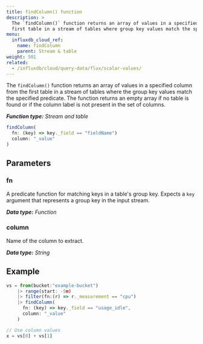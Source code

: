 ```yaml
---
title: findColumn() function
description: >
  The `findColumn()` function returns an array of values in a specified column from the
  first table in a stream of tables where group key values match the specified predicate.
menu:
  influxdb_cloud_ref:
    name: findColumn
    parent: Stream & table
weight: 501
related:
  - /influxdb/cloud/query-data/flux/scalar-values/
---
```


The `findColumn()` function returns an array of values in a specified column from the
first table in a stream of tables where the group key values match the specified predicate.
The function returns an empty array if no table is found or if the column label
is not present in the set of columns.

_**Function type:** Stream and table_  

```js
findColumn(
  fn: (key) => key._field == "fieldName")
  column: "_value"
)
```

## Parameters

### fn
A predicate function for matching keys in a table's group key.
Expects a `key` argument that represents a group key in the input stream.

_**Data type:** Function_

### column
Name of the column to extract.

_**Data type:** String_

## Example
```js
vs = from(bucket:"example-bucket")
    |> range(start: -5m)
    |> filter(fn:(r) => r._measurement == "cpu")
    |> findColumn(
      fn: (key) => key._field == "usage_idle",
      column: "_value"
    )

// Use column values
x = vs[0] + vs[1]
```

